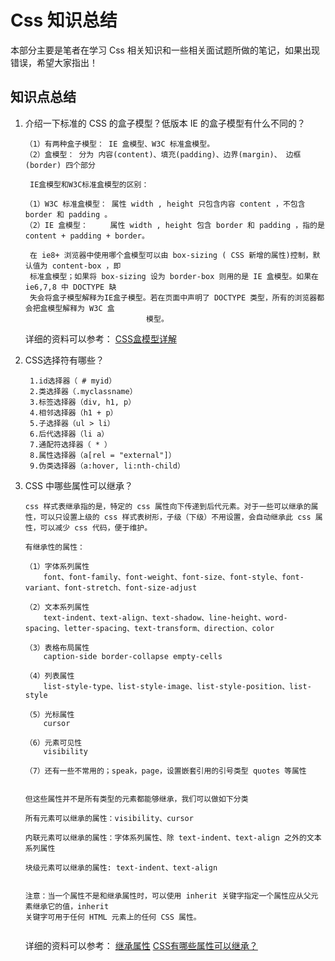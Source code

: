 # Css 知识总结

本部分主要是笔者在学习 Css 相关知识和一些相关面试题所做的笔记，如果出现错误，希望大家指出！

## 知识点总结

1. 介绍一下标准的 CSS 的盒子模型？低版本 IE 的盒子模型有什么不同的？
   
   ```
   （1）有两种盒子模型： IE 盒模型、W3C 标准盒模型。
   （2）盒模型： 分为 内容(content)、填充(padding)、边界(margin)、 边框(border) 四个部分
    
    IE盒模型和W3C标准盒模型的区别：

   （1）W3C 标准盒模型： 属性 width , height 只包含内容 content ，不包含 border 和 padding 。
   （2）IE 盒模型：     属性 width , height 包含 border 和 padding ，指的是 content + padding + border。

    在 ie8+ 浏览器中使用哪个盒模型可以由 box-sizing ( CSS 新增的属性)控制，默认值为 content-box ，即
    标准盒模型；如果将 box-sizing 设为 border-box 则用的是 IE 盒模型。如果在 ie6,7,8 中 DOCTYPE 缺
    失会将盒子模型解释为IE盒子模型。若在页面中声明了 DOCTYPE 类型，所有的浏览器都会把盒模型解释为 W3C 盒
                              模型。
   ```
   
   详细的资料可以参考：
   [CSS盒模型详解](https://juejin.im/post/59ef72f5f265da4320026f76)


2. CSS选择符有哪些？
   ```
    1.id选择器（ # myid）
  	2.类选择器（.myclassname）
  	3.标签选择器（div, h1, p）
  	4.相邻选择器（h1 + p）
  	5.子选择器（ul > li）
  	6.后代选择器（li a）
  	7.通配符选择器（ * ）
  	8.属性选择器（a[rel = "external"]）
  	9.伪类选择器（a:hover, li:nth-child）
   ```

3. CSS 中哪些属性可以继承？
   ```
   css 样式表继承指的是，特定的 css 属性向下传递到后代元素。对于一些可以继承的属性，可以只设置上级的 css 样式表树形，子级（下级）不用设置，会自动继承此 css 属性，可以减少 css 代码，便于维护。

   有继承性的属性：

   （1）字体系列属性
       font、font-family、font-weight、font-size、font-style、font-variant、font-stretch、font-size-adjust
    
   （2）文本系列属性
       text-indent、text-align、text-shadow、line-height、word-spacing、letter-spacing、text-transform、direction、color
    
   （3）表格布局属性
       caption-side border-collapse empty-cells
    
   （4）列表属性
       list-style-type、list-style-image、list-style-position、list-style

   （5）光标属性
       cursor
    
   （6）元素可见性
       visibility

   （7）还有一些不常用的；speak，page，设置嵌套引用的引号类型 quotes 等属性


   但这些属性并不是所有类型的元素都能够继承，我们可以做如下分类

   所有元素可以继承的属性：visibility、cursor

   内联元素可以继承的属性：字体系列属性、除 text-indent、text-align 之外的文本系列属性

   块级元素可以继承的属性: text-indent、text-align


   注意：当一个属性不是和继承属性时，可以使用 inherit 关键字指定一个属性应从父元素继承它的值，inherit 
   关键字可用于任何 HTML 元素上的任何 CSS 属性。


   ```

   详细的资料可以参考：
   [继承属性](https://developer.mozilla.org/zh-CN/docs/Web/CSS/inheritance)
   [CSS有哪些属性可以继承？](https://www.jianshu.com/p/34044e3c9317)